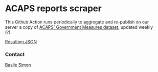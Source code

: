 # ACAPS reports scraper

This Github Action runs periodically to aggregate and re-publish on our server a copy of [ACAPS' Government Measures dataset](https://www.acaps.org/covid19-government-measures-dataset), updated weekly (?).

[Resulting JSON](https://graphics.thomsonreuters.com/data/2020/coronavirus/acaps-policy-measures/latest.json)

### Contact

[Basile Simon](mailto:basile.simon@thomsonreuters.com)